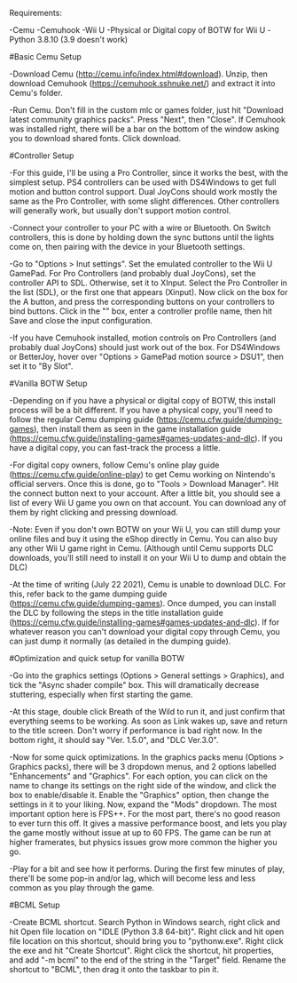 Requirements:

-Cemu
-Cemuhook
-Wii U
-Physical or Digital copy of BOTW for Wii U
-Python 3.8.10 (3.9 doesn't work)
	
#Basic Cemu Setup
	
-Download Cemu (http://cemu.info/index.html#download). Unzip, then download Cemuhook (https://cemuhook.sshnuke.net/) and extract it into Cemu's folder.
	
-Run Cemu. Don't fill in the custom mlc or games folder, just hit "Download latest community graphics packs". Press "Next", then "Close". If Cemuhook was
installed right, there will be a bar on the bottom of the window asking you to download shared fonts. Click download.
	
#Controller Setup
	
-For this guide, I'll be using a Pro Controller, since it works the best, with the simplest setup. PS4 controllers can be used with DS4Windows to get full
motion and button control support. Dual JoyCons should work mostly the same as the Pro Controller, with some slight differences. Other controllers will
generally work, but usually don't support motion control.
	
-Connect your controller to your PC with a wire or Bluetooth. On Switch controllers, this is done by holding down the sync buttons until the lights come on, then
pairing with the device in your Bluetooth settings.
	
-Go to "Options > Inut settings". Set the emulated controller to the Wii U GamePad. For Pro Controllers (and probably dual JoyCons), set the controller API to
SDL. Otherwise, set it to XInput. Select the Pro Controller in the list (SDL), or the first one that appears (Xinput). Now click on the box for the A button,
and press the corresponding buttons on your controllers to bind buttons. Click in the "<profile name>" box, enter a controller profile name, then hit Save and
close the input configuration.
	
-If you have Cemuhook installed, motion controls on Pro Controllers (and probably dual JoyCons) should just work out of the box. For DS4Windows or BetterJoy,
hover over "Options > GamePad motion source > DSU1", then set it to "By Slot".
	
#Vanilla BOTW Setup

-Depending on if you have a physical or digital copy of BOTW, this install process will be a bit different. If you have a physical copy, you'll need to follow
the regular Cemu dumping guide (https://cemu.cfw.guide/dumping-games), then install them as seen in the game installation guide
(https://cemu.cfw.guide/installing-games#games-updates-and-dlc). If you have a digital copy, you can fast-track the process a little.
	
-For digital copy owners, follow Cemu's online play guide (https://cemu.cfw.guide/online-play) to get Cemu working on Nintendo's official servers. Once this
is done, go to "Tools > Download Manager". Hit the connect button next to your account. After a little bit, you should see a list of every Wii U game you
own on that account. You can download any of them by right clicking and pressing download.
	
-Note: Even if you don't own BOTW on your Wii U, you can still dump your online files and buy it using the eShop directly in Cemu. You can also buy any other
Wii U game right in Cemu. (Although until Cemu supports DLC downloads, you'll still need to install it on your Wii U to dump and obtain the DLC)
	
-At the time of writing (July 22 2021), Cemu is unable to download DLC. For this, refer back to the game dumping guide (https://cemu.cfw.guide/dumping-games).
Once dumped, you can install the DLC by following the steps in the title installation guide (https://cemu.cfw.guide/installing-games#games-updates-and-dlc).
If for whatever reason you can't download your digital copy through Cemu, you can just dump it normally (as detailed in the dumping guide).

#Optimization and quick setup for vanilla BOTW
	
-Go into the graphics settings (Options > General settings > Graphics), and tick the "Async shader compile" box. This will dramatically decrease stuttering,
especially when first starting the game.
	
-At this stage, double click Breath of the Wild to run it, and just confirm that everything seems to be working. As soon as Link wakes up, save and return to
the title screen. Don't worry if performance is bad right now. In the bottom right, it should say "Ver. 1.5.0", and "DLC Ver.3.0".
	
-Now for some quick optimizations. In the graphics packs menu (Options > Graphics packs), there will be 3 dropdown menus, and 2 options labelled "Enhancements"
and "Graphics". For each option, you can click on the name to change its settings on the right side of the window, and click the box to enable/disable it.
Enable the "Graphics" option, then change the settings in it to your liking. Now, expand the "Mods" dropdown. The most important option here is FPS++. For the
most part, there's no good reason to ever turn this off. It gives a massive performance boost, and lets you play the game mostly without issue at up to 60 FPS.
The game can be run at higher framerates, but physics issues grow more common the higher you go.
	
-Play for a bit and see how it performs. During the first few minutes of play, there'll be some pop-in and/or lag, which will become less and less common as
you play through the game.
	
#BCML Setup

-Create BCML shortcut. Search Python in Windows search, right click and hit Open file location on "IDLE (Python 3.8 64-bit)". Right click and hit open file location
on this shortcut, should bring you to "pythonw.exe". Right click the exe and hit "Create Shortcut". Right click the shortcut, hit properties, and add "-m bcml" to
the end of the string in the "Target" field. Rename the shortcut to "BCML", then drag it onto the taskbar to pin it.
